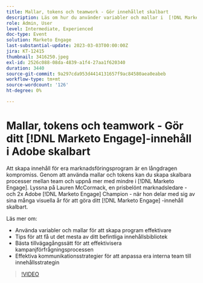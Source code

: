 ```yaml
---
title: Mallar, tokens och teamwork - Gör innehållet skalbart
description: Läs om hur du använder variabler och mallar i  [!DNL Marketo Engage]. Tips om hur du får ut det mesta av ditt befintliga innehållsbibliotek.
role: Admin, User
level: Intermediate, Experienced
doc-type: Event
solution: Marketo Engage
last-substantial-update: 2023-03-03T00:00:00Z
jira: KT-12415
thumbnail: 3416250.jpeg
exl-id: 2526c088-08da-4839-a1f4-27aa1f620340
duration: 3440
source-git-commit: 9a297cda953d4414131657f9ac84580aea0eabeb
workflow-type: tm+mt
source-wordcount: '126'
ht-degree: 0%

---
```


# Mallar, tokens och teamwork - Gör ditt [!DNL Marketo Engage]-innehåll i Adobe skalbart

Att skapa innehåll för era marknadsföringsprogram är en långdragen kompromiss. Genom att använda mallar och tokens kan du skapa skalbara processer mellan team och uppnå mer med mindre i [!DNL Marketo Engage]. Lyssna på Lauren McCormack, en prisbelönt marknadsledare - och 2x Adobe [!DNL Marketo Engage] Champion - när hon delar med sig av sina många visuella år för att göra ditt [!DNL Marketo Engage] -innehåll skalbart.

Läs mer om:

* Använda variabler och mallar för att skapa program effektivare
* Tips för att få ut det mesta av ditt befintliga innehållsbibliotek
* Bästa tillvägagångssätt för att effektivisera kampanjförfrågningsprocessen
* Effektiva kommunikationsstrategier för att anpassa era interna team till innehållsstrategin

>[!VIDEO](https://video.tv.adobe.com/v/3416250/?quality=12&learn=on)
